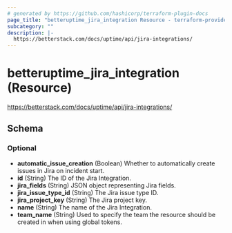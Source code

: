 ```yaml
---
# generated by https://github.com/hashicorp/terraform-plugin-docs
page_title: "betteruptime_jira_integration Resource - terraform-provider-better-uptime"
subcategory: ""
description: |-
  https://betterstack.com/docs/uptime/api/jira-integrations/
---
```


# betteruptime_jira_integration (Resource)

https://betterstack.com/docs/uptime/api/jira-integrations/



<!-- schema generated by tfplugindocs -->
## Schema

### Optional

- **automatic_issue_creation** (Boolean) Whether to automatically create issues in Jira on incident start.
- **id** (String) The ID of the Jira Integration.
- **jira_fields** (String) JSON object representing Jira fields.
- **jira_issue_type_id** (String) The Jira issue type ID.
- **jira_project_key** (String) The Jira project key.
- **name** (String) The name of the Jira Integration.
- **team_name** (String) Used to specify the team the resource should be created in when using global tokens.


